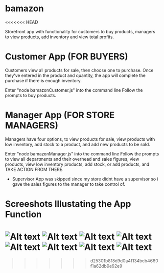 # bamazon
<<<<<<< HEAD

Storefront app with functionality for customers to buy products, managers to view products, add inventory and view total profits.

# Customer App (FOR BUYERS)
Customers view all products for sale, then choose one to purchase. Once they've entered in the product and quantity, the app will complete the purchase if there is enough inventory.

Enter "node bamazonCustomer.js" into the command line
Follow the prompts to buy products.


# Manager App (FOR STORE MANAGERS)
Managers have four options, to view products for sale, view products with low inventory, add stock to a product, and add new products to be sold.

Enter "node bamazonManager.js" into the command line
Follow the prompts to view all departments and their overhead and sales figures, view products, view low inventory products, add stock, or add products, and TAKE ACTION FROM THERE.

   * Supervisor App was skipped since my store didnt have a supervisor so i gave the sales figures to the manager to take control of.


# Screeshots Illustating the App Function

![Alt text](./screenshots/customer-1.png)
![Alt text](./screenshots/customer-2.png)
![Alt text](./screenshots/manager-view-action.png)
![Alt text](./screenshots/manager-view-sales.png)
![Alt text](./screenshots/manager-view-inventory.png)
![Alt text](./screenshots/manager-view-low-inventory.png)
![Alt text](./screenshots/manager-add-inventory.png)
![Alt text](./screenshots/manager-add-new-product.png)
=======
>>>>>>> d25301b818d9d0a4f134bdb4660f1a62db9e92e9
